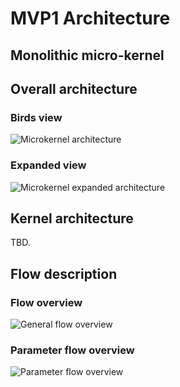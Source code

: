 # MVP1 Architecture

## Monolithic micro-kernel

## Overall architecture

### Birds view

![Microkernel architecture](http://www.plantuml.com/plantuml/proxy?src=https://raw.githubusercontent.com/adorsys/open-banking-gateway/feature/POC-bpmn-based-protocol-async-detach/core/architecture/overview.puml&fmt=svg&vvv=3&sanitize=true)

### Expanded view

![Microkernel expanded architecture](http://www.plantuml.com/plantuml/proxy?src=https://raw.githubusercontent.com/adorsys/open-banking-gateway/feature/POC-bpmn-based-protocol-async-detach/core/architecture/overview_expanded.puml&fmt=svg&vvv=3&sanitize=true)

## Kernel architecture

TBD.

## Flow description

### Flow overview

![General flow overview](http://www.plantuml.com/plantuml/proxy?src=https://raw.githubusercontent.com/adorsys/open-banking-gateway/feature/POC-bpmn-based-protocol-async-detach/core/architecture/short_flow.puml&fmt=svg&vvv=3&sanitize=true)

### Parameter flow overview

![Parameter flow overview](http://www.plantuml.com/plantuml/proxy?src=https://raw.githubusercontent.com/adorsys/open-banking-gateway/feature/POC-bpmn-based-protocol-async-detach/core/architecture/parameter_flow.puml&fmt=svg&vvv=5&sanitize=true)

